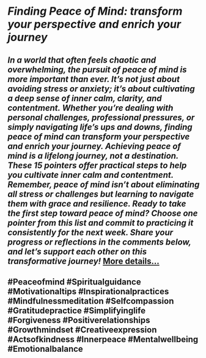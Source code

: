 # *Finding Peace of Mind: transform your perspective and enrich your journey*
## *In a world that often feels chaotic and overwhelming, the pursuit of peace of mind is more important than ever. It’s not just about avoiding stress or anxiety; it’s about cultivating a deep sense of inner calm, clarity, and contentment. Whether you’re dealing with personal challenges, professional pressures, or simply navigating life’s ups and downs, finding peace of mind can transform your perspective and enrich your journey. Achieving peace of mind is a lifelong journey, not a destination. These 15 pointers offer practical steps to help you cultivate inner calm and contentment. Remember, peace of mind isn’t about eliminating all stress or challenges but learning to navigate them with grace and resilience. Ready to take the first step toward peace of mind? Choose one pointer from this list and commit to practicing it consistently for the next week. Share your progress or reflections in the comments below, and let’s support each other on this transformative journey!* [More details…](https://spiritualkhazaana.com/web-stories/finding-peace-of-mind/)
## #Peaceofmind #Spiritualguidance #Motivationaltips #Inspirationalpractices #Mindfulnessmeditation #Selfcompassion #Gratitudepractice #Simplifyinglife #Forgiveness #Positiverelationships #Growthmindset #Creativeexpression #Actsofkindness #Innerpeace #Mentalwellbeing #Emotionalbalance
